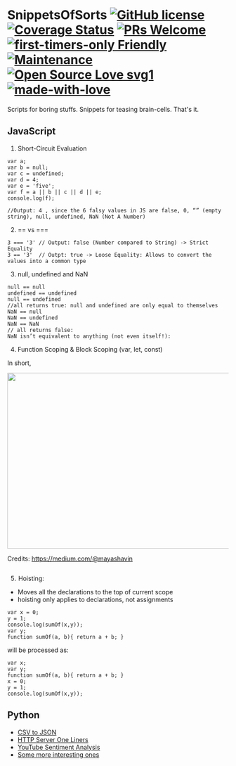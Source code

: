 # SnippetsOfSorts [![GitHub license](https://img.shields.io/badge/license-GLWTPL-blue.svg)](https://github.com/me-shaon/GLWTPL/blob/master/NSFW_LICENSE) [![Coverage Status](https://img.shields.io/badge/coverage-100%25-yellow.svg)]() [![PRs Welcome](https://img.shields.io/badge/PRs-welcome-brightgreen.svg)]() [![first-timers-only Friendly](https://img.shields.io/badge/first--timers--only-friendly-blue.svg)](http://www.firsttimersonly.com/) [![Maintenance](https://img.shields.io/badge/Maintained%3F-yes-green.svg)](https://github.com/SaadAAkash/Compiler-Linux-GIT-AWS-Essentials/graphs/commit-activity) [![Open Source Love svg1](https://badges.frapsoft.com/os/v1/open-source.svg?v=103)](https://github.com/ellerbrock/open-source-badges/) [![made-with-love](https://img.shields.io/badge/Made%20with-Love-1f425f.svg)](https://saadaakash.bitbucket.io/)
Scripts for boring stuffs. Snippets for teasing brain-cells. That's it.

## JavaScript

1. Short-Circuit Evaluation 

 
  ```
  var a;
  var b = null;
  var c = undefined;
  var d = 4;
  var e = 'five';
  var f = a || b || c || d || e;
  console.log(f);

  //Output: 4 , since the 6 falsy values in JS are false, 0, “” (empty string), null, undefined, NaN (Not A Number)
  ```

2. == vs ===

  ```
  3 === '3' // Output: false (Number compared to String) -> Strict Equality
  3 == '3'  // Outpt: true -> Loose Equality: Allows to convert the values into a common type
  ```

3. null, undefined and NaN

  ```
  null == null
  undefined == undefined
  null == undefined
  //all returns true: null and undefined are only equal to themselves
  NaN == null
  NaN == undefined
  NaN == NaN
  // all returns false: 
  NaN isn’t equivalent to anything (not even itself!):
  ```

4. Function Scoping & Block Scoping (var, let, const)

In short,

<img src="https://cdn-images-1.medium.com/max/1600/1*SntGwD7Wfd2v0S7aPybdzg.png" data-canonical-src="https://cdn-images-1.medium.com/max/1600/1*SntGwD7Wfd2v0S7aPybdzg.png" width="800" height="400" />

Credits: https://medium.com/@mayashavin

 ```
 
 ```

5.  Hoisting:

* Moves all the declarations to the top of current scope 
* hoisting only applies to declarations, not assignments

 ```
 var x = 0;
 y = 1;
 console.log(sumOf(x,y));
 var y;
 function sumOf(a, b){ return a + b; }
 ```
 will be processed as:
 ```
 var x;
 var y;
 function sumOf(a, b){ return a + b; }
 x = 0;
 y = 1;
 console.log(sumOf(x,y));
 ```


## Python

* [CSV to JSON](https://github.com/Interspeed/CSVtoJSONPy)
* [HTTP Server One Liners](https://gist.github.com/SaadAAkash/d8e9ef3fcdd5040d1ba8981bdf43bab3)
* [YouTube Sentiment Analysis](https://github.com/realpython/python-scripts/blob/master/scripts/31_youtube_sentiment.py)
* [Some more interesting ones](https://github.com/realpython/python-scripts/)
